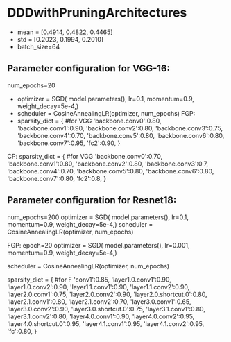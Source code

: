# DDDwithPruningArchitectures
- mean = [0.4914, 0.4822, 0.4465]
- std = [0.2023, 0.1994, 0.2010]
- batch_size=64
## Parameter configuration for VGG-16:
num_epochs=20
- optimizer = SGD( model.parameters(), lr=0.1,  momentum=0.9,  weight_decay=5e-4,)
- scheduler = CosineAnnealingLR(optimizer, num_epochs)
FGP:
- sparsity_dict = {       #for VGG
'backbone.conv0':0.80,
'backbone.conv1':0.90,
'backbone.conv2':0.80,
'backbone.conv3':0.75,
'backbone.conv4':0.70,
'backbone.conv5':0.80,
'backbone.conv6':0.80,
'backbone.conv7':0.95,
'fc2':0.90,
}

CP:
 sparsity_dict = {       #for VGG
 'backbone.conv0':0.70,
 'backbone.conv1':0.80,
 'backbone.conv2':0.80,
 'backbone.conv3':0.7,
 'backbone.conv4':0.70,
 'backbone.conv5':0.80,
 'backbone.conv6':0.80,
 'backbone.conv7':0.80,
 'fc2':0.8,
 }

## Parameter configuration for Resnet18:
num_epochs=200
optimizer = SGD( model.parameters(), lr=0.1,  momentum=0.9,  weight_decay=5e-4,)
scheduler = CosineAnnealingLR(optimizer, num_epochs)

FGP:
epoch=20
optimizer = SGD( model.parameters(), lr=0.001,  momentum=0.9,  weight_decay=5e-4,) 
<!-- optimizer = SGD( model.parameters(), lr=0.0001,  momentum=0.9,  weight_decay=5e-4,)  -->
scheduler = CosineAnnealingLR(optimizer, num_epochs)

sparsity_dict = {      #for F
'conv1':0.85,
'layer1.0.conv1':0.90,
'layer1.0.conv2':0.90,
'layer1.1.conv1':0.90,
'layer1.1.conv2':0.90,
'layer2.0.conv1':0.75,
'layer2.0.conv2':0.90,
'layer2.0.shortcut.0':0.80,
'layer2.1.conv1':0.80,
'layer2.1.conv2':0.70,
'layer3.0.conv1':0.65,
'layer3.0.conv2':0.90,
'layer3.0.shortcut.0':0.75,
'layer3.1.conv1':0.80,
'layer3.1.conv2':0.80,
'layer4.0.conv1':0.90,
'layer4.0.conv2':0.95,
'layer4.0.shortcut.0':0.95,
'layer4.1.conv1':0.95,
'layer4.1.conv2':0.95,
'fc':0.80,
}
